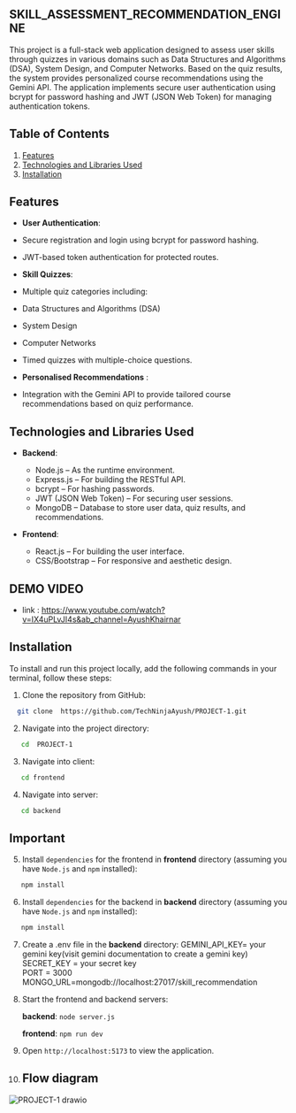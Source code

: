 ## SKILL_ASSESSMENT_RECOMMENDATION_ENGINE
This project is a full-stack web application designed to assess user skills through quizzes in various domains such as Data Structures and Algorithms (DSA), System Design, and Computer Networks. Based on the quiz results, the system provides personalized course recommendations using the Gemini API. The application implements secure user authentication using bcrypt for password hashing and JWT (JSON Web Token) for managing authentication tokens.

## Table of Contents


1. [Features](#features)
2. [Technologies and Libraries Used](#technologies-and-libraries-used)
3. [Installation](#installation)





## Features

- **User Authentication**:

- Secure registration and login using bcrypt for password hashing.
- JWT-based token authentication for protected routes.

-  **Skill Quizzes**:
-  Multiple quiz categories including:
-  Data Structures and Algorithms (DSA)
-  System Design
-  Computer Networks
- Timed quizzes with multiple-choice questions.

- **Personalised Recommendations** :
- Integration with the Gemini API to provide tailored course recommendations based on quiz performance.
## Technologies and Libraries Used

- **Backend**:

  - Node.js – As the runtime environment.
  - Express.js – For building the RESTful API.
  - bcrypt – For hashing passwords.
  - JWT (JSON Web Token) – For securing user sessions.
  - MongoDB – Database to store user data, quiz results, and recommendations.


- **Frontend**:

   - React.js – For building the user interface.
  -  CSS/Bootstrap – For responsive and aesthetic design.
  

##  DEMO VIDEO
- link : https://www.youtube.com/watch?v=IX4uPLvJI4s&ab_channel=AyushKhairnar

## Installation

To install and run this project locally, add the following commands in your terminal, follow these steps:

1. Clone the repository from GitHub:

```bash
  git clone  https://github.com/TechNinjaAyush/PROJECT-1.git
```

2. Navigate into the project directory:

```bash
   cd  PROJECT-1
```

3. Navigate into client:

```bash
   cd frontend
```

4. Navigate into server:

```bash
   cd backend
```

## Important



5. Install `dependencies` for the frontend in **frontend** directory (assuming you have `Node.js` and `npm` installed):

```bash
   npm install
```

6. Install `dependencies` for the backend in **backend** directory (assuming you have `Node.js` and `npm` installed):

```bash
   npm install
```



7. Create a .env file in the **backend** directory:
    GEMINI_API_KEY= your gemini key(visit gemini documentation to create a gemini key)  <br/>
    SECRET_KEY  = your secret key   <br/>
    PORT = 3000   <br/>
    MONGO_URL=mongodb://localhost:27017/skill_recommendation<br/>

9. Start the frontend and backend servers:
   
    **backend**: `node server.js`
   
    **frontend**: `npm run dev`

11. Open `http://localhost:5173` to view the application.

12.  ## Flow diagram
![PROJECT-1 drawio](https://github.com/user-attachments/assets/c23c5e95-b0ae-4eb5-bd6b-053be5a8e56d)


